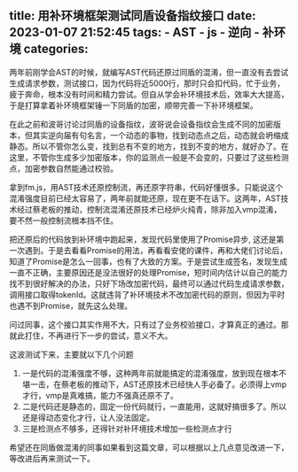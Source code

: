 title: 用补环境框架测试同盾设备指纹接口
date: 2023-01-07 21:52:45
tags:
    - AST
    - js
    - 逆向
    - 补环境
categories:
---
两年前刚学会AST的时候，就编写AST代码还原过同盾的混淆，但一直没有去尝试生成请求参数，测试接口，因为代码将近5000行，那时只会扣代码，忙于业务，疲于奔命，根本没有时间和精力尝试。但自从学会补环境技术后，效率大大提高，于是打算拿着补环境框架锤一下同盾的加密，顺带完善一下补环境框架。

在此之前和波哥讨论过同盾的设备指纹，波哥说会设备指纹会生成不同的加密版本，但其实逆向届有句名言，一个动态的事物，找到动态点之后，动态就会坍缩成静态。所以不管你怎么变，找到总有不变的地方，找到不变的地方，就好办了。在这里，不管你生成多少加密版本，你的监测点一般是不会变的，只要过了这些检测点，加密参数自然能通过校验。

拿到fm.js，用AST技术还原控制流，再还原字符串，代码好懂很多。只能说这个混淆强度目前已经太容易了，两年前就能还原，现在更不在话下。这两年，AST技术经过蔡老板的推动，控制流混淆还原技术已经炉火纯青，除非加入vmp混淆，要不然一般控制流根本挡不住。

把还原后的代码放到补环境中跑起来，发现代码里使用了Promise异步, 这还是第一次遇到。于是去看看Promise的用法，再看看安佬的课件，再和大佬们讨论后，知道了Promise是怎么一回事，也有了大致的方案。于是尝试生成签名，发现生成一直不正确，主要原因还是没法很好的处理Promise，短时间内估计以自己的能力找不到很好解决的办法，只好下场改加密代码，最终可以通过代码生成请求参数，调用接口取得tokenId。这就违背了补环境技术不改加密代码的原则，但因为平时也遇不到Promise，就先这么处理。

问过同事，这个接口其实作用不大，只有过了业务校验接口，才算真正的通过。那就此打住，不再进行下一步的尝试，意义不大。

这波测试下来，主要就以下几个问题
1. 一是代码的混淆强度不够，这种两年前就能搞定的混淆强度，放到现在根本不堪一击，在蔡老板的推动下，AST还原技术已经快人手必备了。必须得上vmp才行，vmp是真难搞，能力不强真还原不了。
2. 二是代码还是静态的，固定一份代码就行，一直能用，这就好搞很多了。所以还是得动态变化才行，让人没法固定。
3. 三是检测点不够多，还得针对补环境技术增加一些检测点才行

希望还在同盾做混淆的同事如果看到这篇文章，可以根据以上几点意见改进一下，等改进后再来测试一下。
